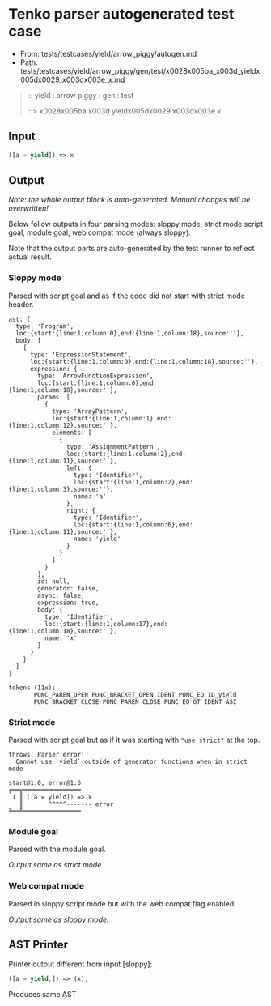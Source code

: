# Tenko parser autogenerated test case

- From: tests/testcases/yield/arrow_piggy/autogen.md
- Path: tests/testcases/yield/arrow_piggy/gen/test/x0028x005ba_x003d_yieldx005dx0029_x003dx003e_x.md

> :: yield : arrow piggy : gen : test
>
> ::> x0028x005ba x003d yieldx005dx0029 x003dx003e x

## Input


`````js
([a = yield]) => x
`````

## Output

_Note: the whole output block is auto-generated. Manual changes will be overwritten!_

Below follow outputs in four parsing modes: sloppy mode, strict mode script goal, module goal, web compat mode (always sloppy).

Note that the output parts are auto-generated by the test runner to reflect actual result.

### Sloppy mode

Parsed with script goal and as if the code did not start with strict mode header.

`````
ast: {
  type: 'Program',
  loc:{start:{line:1,column:0},end:{line:1,column:18},source:''},
  body: [
    {
      type: 'ExpressionStatement',
      loc:{start:{line:1,column:0},end:{line:1,column:18},source:''},
      expression: {
        type: 'ArrowFunctionExpression',
        loc:{start:{line:1,column:0},end:{line:1,column:18},source:''},
        params: [
          {
            type: 'ArrayPattern',
            loc:{start:{line:1,column:1},end:{line:1,column:12},source:''},
            elements: [
              {
                type: 'AssignmentPattern',
                loc:{start:{line:1,column:2},end:{line:1,column:11},source:''},
                left: {
                  type: 'Identifier',
                  loc:{start:{line:1,column:2},end:{line:1,column:3},source:''},
                  name: 'a'
                },
                right: {
                  type: 'Identifier',
                  loc:{start:{line:1,column:6},end:{line:1,column:11},source:''},
                  name: 'yield'
                }
              }
            ]
          }
        ],
        id: null,
        generator: false,
        async: false,
        expression: true,
        body: {
          type: 'Identifier',
          loc:{start:{line:1,column:17},end:{line:1,column:18},source:''},
          name: 'x'
        }
      }
    }
  ]
}

tokens (11x):
       PUNC_PAREN_OPEN PUNC_BRACKET_OPEN IDENT PUNC_EQ ID_yield
       PUNC_BRACKET_CLOSE PUNC_PAREN_CLOSE PUNC_EQ_GT IDENT ASI
`````

### Strict mode

Parsed with script goal but as if it was starting with `"use strict"` at the top.

`````
throws: Parser error!
  Cannot use `yield` outside of generator functions when in strict mode

start@1:0, error@1:6
╔══╦════════════════
 1 ║ ([a = yield]) => x
   ║       ^^^^^------- error
╚══╩════════════════

`````


### Module goal

Parsed with the module goal.

_Output same as strict mode._

### Web compat mode

Parsed in sloppy script mode but with the web compat flag enabled.

_Output same as sloppy mode._

## AST Printer

Printer output different from input [sloppy]:

````js
([a = yield,]) => (x);
````

Produces same AST
